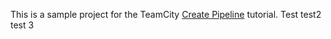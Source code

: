 This is a sample project for the TeamCity [Create Pipeline](https://www.jetbrains.com/help/teamcity/create-pipeline.html) tutorial.
Test
test2
test 3

